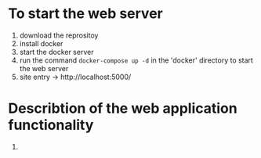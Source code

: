 # To start the web server
1. download the reprositoy
2. install docker
3. start the docker server
4. run the command `docker-compose up -d` in the 'docker' directory to start the web server
5. site entry -> http://localhost:5000/
# Describtion of the web application functionality
1.
